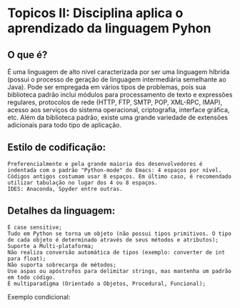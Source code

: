 # Topicos II: Disciplina aplica o aprendizado da linguagem Pyhon

## O que é?
É uma linguagem de alto nível caracterizada por ser uma linguagem híbrida (possui o processo de geração de linguagem intermediária semelhante ao Java).
Pode ser empregada em vários tipos de problemas, pois sua biblioteca padrão inclui módulos para processamento de texto e expressões regulares, protocolos de rede (HTTP, FTP, SMTP, POP, XML-RPC, IMAP), acesso aos serviços do sistema operacional, criptografia, interface gráfica, etc. Além da biblioteca padrão, existe uma grande variedade de extensões adicionais para todo tipo de aplicação.

## Estilo de codificação:
	Preferencialmente e pela grande maioria dos desenvolvedores é indentada com o padrão "Python-mode" do Emacs: 4 espaços por nível. Códigos antigos costumam usar 8 espaços. Em último caso, é recomendado utilizar tabulação no lugar dos 4 ou 8 espaços.
	IDES: Anaconda, Spyder entre outras.

## Detalhes da linguagem:
	É case sensitive;
	Tudo em Python se torna um objeto (não possui tipos primitivos. O tipo de cada objeto é determinado através de seus métodos e atributos);
	Suporte a Multi-plataforma;
	Não realiza conversão automática de tipos (exemplo: converter de int para float);
	Não suporta sobrecarga de métodos;
	Use aspas ou apóstrofos para delimitar strings, mas mantenha um padrão em todo código.
	É multiparadigma (Orientado a Objetos, Procedural, Funcional);

Exemplo condicional:


